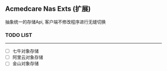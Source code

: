 ## Acmedcare Nas Exts (扩展)

抽象统一的存储Api, 客户端不修改程序进行无缝切换

### TODO LIST

-----

- [ ] 七牛对象存储
- [ ] 阿里云对象存储
- [ ] 金山对象存储